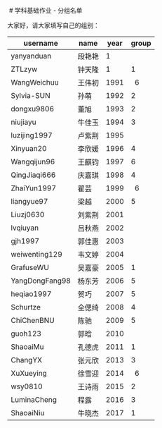   # 学科基础作业 - 分组名单

大家好，请大家填写自己的组别：

| username       | name | year | group |
| -------------- | ---- | ---- | ----- |
| yanyanduan     | 段艳艳  | 1    |       |
| ZTLzyw         | 钟天隆  | 1    |    1  |
| WangWeichuu    | 王伟初  | 1991 |   6   |
| Sylvia-SUN     | 孙萌   | 1992 |   2   |
| dongxu9806     | 董旭   | 1993 |   2   |
| niujiayu       | 牛佳玉  | 1994 |  3   |
| luzijing1997   | 卢紫荆  | 1995 |       |
| Xinyuan20      | 李欣媛  | 1996 | 4     |
| Wangqijun96    | 王麒钧  | 1997 | 6     |
| QingJiaqi666   | 庆嘉琪  | 1998 | 4     |
| ZhaiYun1997    | 翟芸   | 1999 |   6   |
| liangyue97     | 梁越   | 2000 |  5     |
| Liuzj0630      | 刘紫荆  | 2001 |       |
| lvqiuyan       | 吕秋燕  | 2002 |       |
| gjh1997        | 郭佳惠  | 2003 |       |
| weiwenting129  | 韦文婷  | 2004 |       |
| GrafuseWU      | 吴嘉豪  | 2005 |   1   |
| YangDongFang98 | 杨东芳  | 2006 |  5     |
| heqiao1997     | 贺巧   | 2007 |   5    |
| Schurtze       | 全偲绮  | 2008 | 4    |
| ChiChenBNU     | 陈驰   | 2009 |   5    |
| guoh123        | 郭晗   | 2010 |       |
| ShaoaiMu       | 孔德虎  | 2011 |    1  |
| ChangYX        | 张元欣  | 2013 |    3  |
| XuXueying      | 徐雪迎  | 2014 |   6   |
| wsy0810        | 王诗雨  | 2015 |   2   |
| LuminaCheng    | 程露   | 2016 |    3  |
| ShaoaiNiu      | 牛晓杰  | 2017 |   1   |
